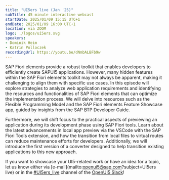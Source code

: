 ```yaml
---
title: "UI5ers live (Jan '25)"
subTitle: 45 minute interactive webcast
startDate: 2025/01/09 15:15 UTC+1
endDate: 2025/01/09 16:00 UTC+1
location: via ZOOM
logo: ./logos/ui5ers.svg
speakers:
- Dominik Heim
- Katrin Polloczek
recordingUrl: https://youtu.be/dNmbALBFb9w
---
```


SAP Fiori elements provide a robust toolkit that enables developers to efficiently create SAPUI5 applications. However, many 
hidden features within the SAP Fiori elements toolkit may not always be apparent, making it challenging to align them with specific 
use cases. 
In this episode will explore strategies to analyze web application requirements and identifying the resources and functionalities of 
SAP Fiori elements that can optimize the implementation process. We will delve into resources such as the Flexible Programming Model 
and the SAP Fiori elements Feature Showcase app, guided by insights from the SAP BTP Developer Guide.

Furthermore, we will shift focus to the practical aspects of previewing an application during its development phase using SAP Fiori tools. 
Learn about the latest advancements in local app preview via the VSCode with the SAP Fiori Tools extension, and how the transition 
from local files to virtual routes can reduce maintenance efforts for developers. Additionally, we will introduce the first version 
of a converter designed to help transition existing applications to this new approach.

If you want to showcase your UI5-related work or have an idea for a topic, let us know either via [e-mail](mailto:openui5@sap.com?subject=UI5ers live) or in the 
[#UI5ers_live](https://openui5.slack.com/archives/C01CP60AAN7) channel of the [OpenUI5 Slack](https://ui5-slack-invite.cfapps.eu10.hana.ondemand.com/)!
